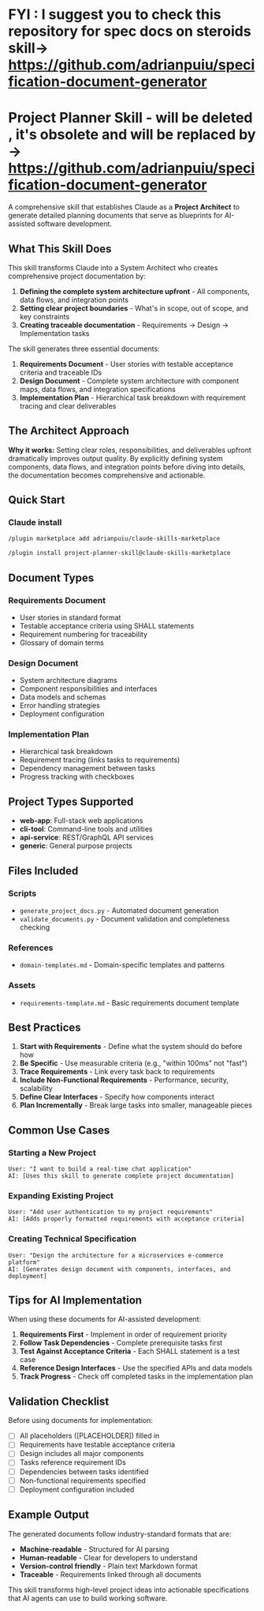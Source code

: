 # FYI : I suggest you to check this repository for spec docs on steroids skill->  https://github.com/adrianpuiu/specification-document-generator
#  





# Project Planner Skill - will be deleted , it's obsolete and will be replaced by ->  https://github.com/adrianpuiu/specification-document-generator

A comprehensive skill that establishes Claude as a **Project Architect** to generate detailed planning documents that serve as blueprints for AI-assisted software development.

## What This Skill Does

This skill transforms Claude into a System Architect who creates comprehensive project documentation by:

1. **Defining the complete system architecture upfront** - All components, data flows, and integration points
2. **Setting clear project boundaries** - What's in scope, out of scope, and key constraints
3. **Creating traceable documentation** - Requirements → Design → Implementation tasks

The skill generates three essential documents:

1. **Requirements Document** - User stories with testable acceptance criteria and traceable IDs
2. **Design Document** - Complete system architecture with component maps, data flows, and integration specifications
3. **Implementation Plan** - Hierarchical task breakdown with requirement tracing and clear deliverables

## The Architect Approach

**Why it works:** Setting clear roles, responsibilities, and deliverables upfront dramatically improves output quality. By explicitly defining system components, data flows, and integration points before diving into details, the documentation becomes comprehensive and actionable.

## Quick Start
### Claude install

```bash
/plugin marketplace add adrianpuiu/claude-skills-marketplace

/plugin install project-planner-skill@claude-skills-marketplace
```

## Document Types

### Requirements Document
- User stories in standard format
- Testable acceptance criteria using SHALL statements
- Requirement numbering for traceability
- Glossary of domain terms

### Design Document  
- System architecture diagrams
- Component responsibilities and interfaces
- Data models and schemas
- Error handling strategies
- Deployment configuration

### Implementation Plan
- Hierarchical task breakdown
- Requirement tracing (links tasks to requirements)
- Dependency management between tasks
- Progress tracking with checkboxes

## Project Types Supported

- **web-app**: Full-stack web applications
- **cli-tool**: Command-line tools and utilities
- **api-service**: REST/GraphQL API services
- **generic**: General purpose projects

## Files Included

### Scripts
- `generate_project_docs.py` - Automated document generation
- `validate_documents.py` - Document validation and completeness checking

### References
- `domain-templates.md` - Domain-specific templates and patterns

### Assets
- `requirements-template.md` - Basic requirements document template

## Best Practices

1. **Start with Requirements** - Define what the system should do before how
2. **Be Specific** - Use measurable criteria (e.g., "within 100ms" not "fast")
3. **Trace Requirements** - Link every task back to requirements
4. **Include Non-Functional Requirements** - Performance, security, scalability
5. **Define Clear Interfaces** - Specify how components interact
6. **Plan Incrementally** - Break large tasks into smaller, manageable pieces

## Common Use Cases

### Starting a New Project
```
User: "I want to build a real-time chat application"
AI: [Uses this skill to generate complete project documentation]
```

### Expanding Existing Project
```
User: "Add user authentication to my project requirements"
AI: [Adds properly formatted requirements with acceptance criteria]
```

### Creating Technical Specification
```
User: "Design the architecture for a microservices e-commerce platform"
AI: [Generates design document with components, interfaces, and deployment]
```

## Tips for AI Implementation

When using these documents for AI-assisted development:

1. **Requirements First** - Implement in order of requirement priority
2. **Follow Task Dependencies** - Complete prerequisite tasks first
3. **Test Against Acceptance Criteria** - Each SHALL statement is a test case
4. **Reference Design Interfaces** - Use the specified APIs and data models
5. **Track Progress** - Check off completed tasks in the implementation plan

## Validation Checklist

Before using documents for implementation:

- [ ] All placeholders ([PLACEHOLDER]) filled in
- [ ] Requirements have testable acceptance criteria
- [ ] Design includes all major components
- [ ] Tasks reference requirement IDs
- [ ] Dependencies between tasks identified
- [ ] Non-functional requirements specified
- [ ] Deployment configuration included

## Example Output

The generated documents follow industry-standard formats that are:
- **Machine-readable** - Structured for AI parsing
- **Human-readable** - Clear for developers to understand  
- **Version-control friendly** - Plain text Markdown format
- **Traceable** - Requirements linked through all documents

This skill transforms high-level project ideas into actionable specifications that AI agents can use to build working software.
